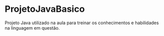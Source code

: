 # ProjetoJavaBasico
Projeto Java utilizado na aula para treinar os conhecimentos e habilidades na linguagem em questão.
